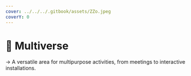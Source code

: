 ```yaml
---
cover: ../../../.gitbook/assets/ZZo.jpeg
coverY: 0
---
```


# 📍 Multiverse

→ A versatile area for multipurpose activities, from meetings to interactive installations.
